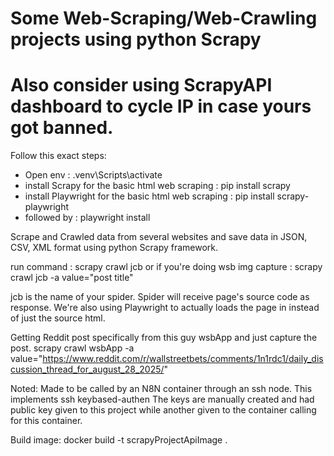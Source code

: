 # Some Web-Scraping/Web-Crawling projects using python  Scrapy
# Also consider using ScrapyAPI dashboard to cycle IP in case yours got banned.

Follow this exact steps: 
- Open env : .venv\Scripts\activate
- install Scrapy for the basic html web scraping : pip install scrapy
- install Playwright for the basic html web scraping : pip install scrapy-playwright
- followed by : playwright install

Scrape and Crawled data from several websites and save data in JSON, CSV, XML format using python Scrapy framework. 

run command : scrapy crawl jcb 
or if you're doing wsb img capture : scrapy crawl jcb -a value="post title"

jcb is the name of your spider. Spider will receive page's source code as response.
We're also using Playwright to actually loads the page in instead of just the source html.

Getting Reddit post specifically from this guy wsbApp and just capture the post.
scrapy crawl wsbApp -a value="https://www.reddit.com/r/wallstreetbets/comments/1n1rdc1/daily_discussion_thread_for_august_28_2025/"

Noted: Made to be called by an N8N container through an ssh node. This implements ssh keybased-authen
The keys are manually created and had public key given to this project while another given to the container calling for this container.

Build image: docker build -t scrapyProjectApiImage .